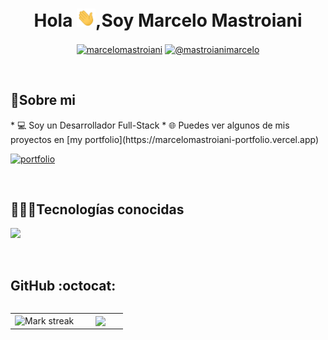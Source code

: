 
<p>
  <h1 align="center">Hola <img src="https://raw.githubusercontent.com/ABSphreak/ABSphreak/master/gifs/Hi.gif" width="30px">,Soy Marcelo Mastroiani </h1>
  <p align="center">
  <a href="https://www.linkedin.com/in/marcelo-mastroiani/" target="blank"><img align="center" src="https://img.shields.io/badge/LinkedIn-0077B5?style=for-the-badge&logo=linkedin&logoColor=white" alt="marcelomastroiani"/></a>
  <a href = "mailto:mastroianimarcelo04@gmail.com" target="blank"><img align="center" src="https://img.shields.io/badge/Gmail-D14836?style=for-the-badge&logo=gmail&logoColor=white" alt="@mastroianimarcelo"  /></a>
</p>
</p>

<br>

<h2>📖Sobre mi</h2>
* 💻 Soy un Desarrollador Full-Stack
* 🌐 Puedes ver algunos de mis proyectos en [my portfolio](https://marcelomastroiani-portfolio.vercel.app)

[![portfolio](https://img.shields.io/badge/my_portfolio-000?style=for-the-badge&logo=ko-fi&logoColor=white)](https://marcelomastroiani-portfolio.vercel.app)

<br>

<h2>👨🏻‍💻Tecnologías conocidas</h2>
<p align="left">
  <a href="https://skillicons.dev">
    <img src="https://skillicons.dev/icons?i=git,github,html,css,tailwind,js,ts,wordpress,react,nextjs,redux,materialui,nodejs,express,nestjs,prisma,mongodb,firebase,postman,docker,kubernetes&perline=7" />
  </a>
</p>

<br>

<h2>GitHub :octocat:</h2>
<!--- stats & Trophy (start) -->
<p align="center">
  <!--- stats (start) -->
<table align="left">
<tr border="none">
<td width="60%" align="center">
  <img  title="🔥 Get streak stats for your profile at git.io/streak-stats" alt="Mark streak" src="https://github-readme-streak-stats.herokuapp.com/?user=MarceloMastroiani&theme=dark&hide_border=false" /> 
</td>
<td width="40%" align="center">
  <img  align="center"  src="https://github-readme-stats.anuraghazra1.vercel.app/api/top-langs/?username=MarceloMastroiani&theme=dark&hide_border=false&no-bg=true&no-frame=true&langs_count=10"/>
  </td>
</tr>
</table>
